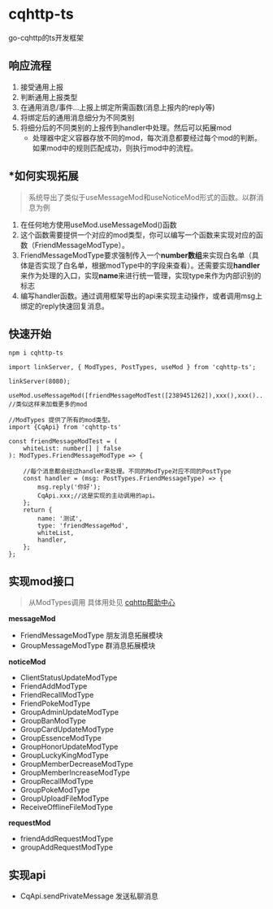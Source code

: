 # cqhttp-ts
go-cqhttp的ts开发框架

## 响应流程
1. 接受通用上报
2. 判断通用上报类型
3. 在通用消息/事件...上报上绑定所需函数(消息上报内的reply等)
4. 将绑定后的通用消息细分为不同类别
5. 将细分后的不同类别的上报传到handler中处理。然后可以拓展mod
	* 处理器中定义容器存放不同的mod，每次消息都要经过每个mod的判断。如果mod中的规则匹配成功，则执行mod中的流程。

## *如何实现拓展
> 系统导出了类似于useMessageMod和useNoticeMod形式的函数。以群消息为例
1. 在任何地方使用useMod.useMessageMod()函数
2. 这个函数需要提供一个对应的mod类型，你可以编写一个函数来实现对应的函数（FriendMessageModType）。
3. FriendMessageModType要求强制传入一个**number数组**来实现白名单（具体是否实现了白名单，根据modType中的字段来查看）。还需要实现**handler**来作为处理的入口，实现**name**来进行统一管理，实现type来作为内部识别的标志
4. 编写handler函数。通过调用框架导出的api来实现主动操作，或者调用msg上绑定的reply快速回复消息。

## 快速开始
```
npm i cqhttp-ts
```
```
import linkServer, { ModTypes, PostTypes, useMod } from 'cqhttp-ts';

linkServer(8080);

useMod.useMessageMod([friendMessageModTest([2389451262]),xxx(),xxx().....]);
//类似这样来加载更多的mod

```
```
//ModTypes 提供了所有的mod类型。
import {CqApi} from 'cqhttp-ts'

const friendMessageModTest = (
	whiteList: number[] | false
): ModTypes.FriendMessageModType => {

	//每个消息都会经过handler来处理。不同的ModType对应不同的PostType
	const handler = (msg: PostTypes.FriendMessageType) => {
		msg.reply('你好');
		CqApi.xxx;//这是实现的主动调用的api。
	};
	return {
		name: '测试',
		type: 'friendMessageMod',
		whiteList,
		handler,
	};
};
```


## 实现mod接口
>  从ModTypes调用
> 具体用处见 [cqhttp帮助中心](https://docs.go-cqhttp.org/api/#%E5%9F%BA%E7%A1%80%E4%BC%A0%E8%BE%93)
> 
**messageMod**
* FriendMessageModType 朋友消息拓展模块
* GroupMessageModType 群消息拓展模块


**noticeMod**
* ClientStatusUpdateModType
* FriendAddModType
* FriendRecallModType
* FriendPokeModType
* GroupAdminUpdateModType
* GroupBanModType
* GroupCardUpdateModType
* GroupEssenceModType
* GroupHonorUpdateModType
* GroupLuckyKingModType
* GroupMemberDecreaseModType
* GroupMemberIncreaseModType
* GroupRecallModType
* GroupPokeModType
* GroupUploadFileModType
* ReceiveOfflineFileModType

**requestMod**
* friendAddRequestModType
* groupAddRequestModType
## 实现api
* CqApi.sendPrivateMessage 发送私聊消息

